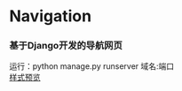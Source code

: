 # Navigation
### 基于Django开发的导航网页


运行：python manage.py runserver 域名:端口<br>
[样式预览](https://bklooo.github.io/Navigation/ "点击前往")
